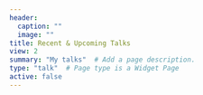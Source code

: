 ```yaml
---
header:
  caption: ""
  image: ""
title: Recent & Upcoming Talks
view: 2
summary: "My talks"  # Add a page description.
type: "talk"  # Page type is a Widget Page
active: false
---
```

